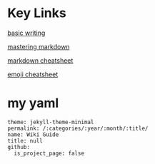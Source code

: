 # Key Links

[basic writing](https://help.github.com/en/github/writing-on-github/basic-writing-and-formatting-syntax)

[mastering markdown](https://guides.github.com/features/mastering-markdown/)

[markdown cheatsheet](https://guides.github.com/pdfs/markdown-cheatsheet-online.pdf)

[emoji cheatsheet](https://www.webfx.com/tools/emoji-cheat-sheet/)

# my yaml

```
theme: jekyll-theme-minimal
permalink: /:categories/:year/:month/:title/
name: Wiki Guide
title: null
github:
  is_project_page: false
```
